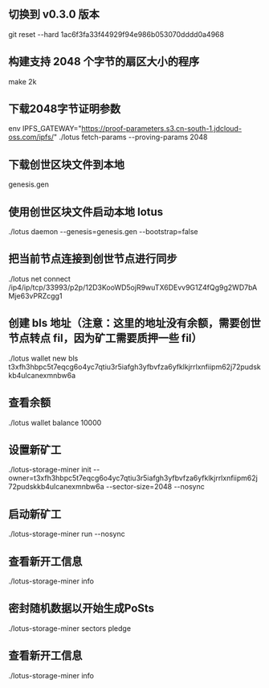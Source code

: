 ## 切换到 v0.3.0 版本

git reset --hard 1ac6f3fa33f44929f94e986b053070dddd0a4968

## 构建支持 2048 个字节的扇区大小的程序

make 2k

## 下载2048字节证明参数

env IPFS_GATEWAY="https://proof-parameters.s3.cn-south-1.jdcloud-oss.com/ipfs/" ./lotus fetch-params --proving-params 2048

## 下载创世区块文件到本地

genesis.gen

## 使用创世区块文件启动本地 lotus

./lotus daemon --genesis=genesis.gen --bootstrap=false

## 把当前节点连接到创世节点进行同步

./lotus net connect /ip4/ip/tcp/33993/p2p/12D3KooWD5ojR9wuTX6DEvv9G1Z4fQg9g2WD7bAMje63vPRZcgg1

## 创建 bls 地址（注意：这里的地址没有余额，需要创世节点转点 fil，因为矿工需要质押一些 fil）

./lotus wallet new bls
t3xfh3hbpc5t7eqcg6o4yc7qtiu3r5iafgh3yfbvfza6yfklkjrrlxnfiipm62j72pudskkb4ulcanexmnbw6a

## 查看余额

./lotus wallet balance
10000

## 设置新矿工

./lotus-storage-miner init --owner=t3xfh3hbpc5t7eqcg6o4yc7qtiu3r5iafgh3yfbvfza6yfklkjrrlxnfiipm62j72pudskkb4ulcanexmnbw6a --sector-size=2048 --nosync

## 启动新矿工

./lotus-storage-miner run --nosync

## 查看新开工信息

./lotus-storage-miner info

## 密封随机数据以开始生成PoSts

./lotus-storage-miner sectors pledge

## 查看新开工信息

./lotus-storage-miner info